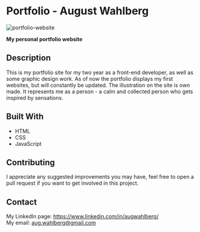 # Portfolio - August Wahlberg
![portfolio-website](https://user-images.githubusercontent.com/91577070/172948993-7708506c-f387-4142-ad1f-63e640c35410.png)

**My personal portfolio website** 

## Description
This is my portfolio site for my two year as a front-end developer, as well as some graphic design work. As of now the portfolio displays my first websites, but will constantly be updated. The illustration on the site is own made. It represents me as a person - a calm and collected person who gets inspired by sensations.

## Built With
* HTML
* CSS
* JavaScript

## Contributing
I appreciate any suggested improvements you may have, feel free to open a pull request if you want to get involved in this project.

## Contact
My LinkedIn page: https://www.linkedin.com/in/augwahlberg/  
My email: aug.wahlberg@gmail.com

